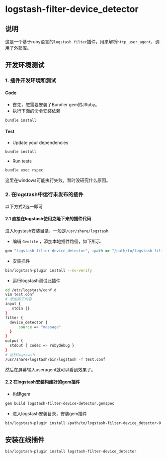# logstash-filter-device_detector

## 说明

这是一个基于ruby语言的`logstash filter`插件，用来解析`http_user_agent`，调用了外部库。

## 开发环境测试

### 1. 插件开发环境和测试

#### Code

- 首先，您需要安装了Bundler gem的JRuby。
- 执行下面的命令安装依赖

```sh
bundle install
```

#### Test

- Update your dependencies

```sh
bundle install
```

- Run tests

```sh
bundle exec rspec
```

这里在windows可能执行失败，暂时没研究什么原因。

### 2. 在logstash中运行未发布的插件

以下方式2选一即可

#### 2.1 直接在logstash使用克隆下来的插件代码

进入logstash安装目录，一般是`/usr/share/logstash`

- 编辑 `Gemfile` ，添加本地插件路径，如下所示:

```ruby
gem "logstash-filter-device_detector", :path => "/path/to/logstash-filter-device-detector"
```

- 安装插件

```sh
bin/logstash-plugin install --no-verify
```

- 运行logstash测试此插件

```sh
cd /etc/logstash/conf.d
vim test.conf
# 添加如下内容
input {
   stdin {}
}
filter {
  device_detector {
      source => "message"
  }
}
output {
  stdout { codec => rubydebug }
}
# 运行logstash
/usr/share/logstash/bin/logstash -f test.conf
```

然后在屏幕输入useragent就可以看到效果了。

#### 2.2 在logstash安装构建好的gem插件

- 构建gem

```sh
gem build logstash-filter-device-detector.gemspec
```

- 进入logstash安装目录，安装gem插件

```sh
bin/logstash-plugin install /path/to/logstash-filter-device_detector-0.1.1.gem
```

## 安装在线插件

```sh
bin/logstash-plugin install logstash-filter-device_detector
```



